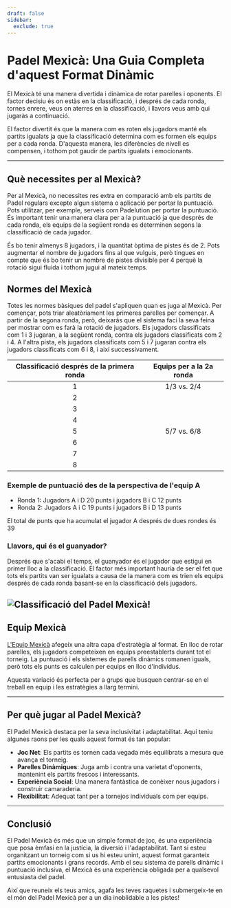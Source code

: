 ```yaml
---
draft: false
sidebar:
  exclude: true
---
```


# Padel Mexicà: Una Guia Completa d'aquest Format Dinàmic

El Mexicà té una manera divertida i dinàmica de rotar parelles i oponents. El factor decisiu és on estàs en la classificació, i després de cada ronda, tornes enrere, veus on aterres en la classificació, i llavors veus amb qui jugaràs a continuació.

El factor divertit és que la manera com es roten els jugadors manté els partits igualats ja que la classificació determina com es formen els equips per a cada ronda. D'aquesta manera, les diferències de nivell es compensen, i tothom pot gaudir de partits igualats i emocionants.


---

## Què necessites per al Mexicà?

Per al Mexicà, no necessites res extra en comparació amb els partits de Padel regulars excepte algun sistema o aplicació per portar la puntuació. Pots utilitzar, per exemple, serveis com Padelution per portar la puntuació. És important tenir una manera clara per a la puntuació ja que després de cada ronda, els equips de la següent ronda es determinen segons la classificació de cada jugador.

És bo tenir almenys 8 jugadors, i la quantitat òptima de pistes és de 2. Pots augmentar el nombre de jugadors fins al que vulguis, però tingues en compte que és bo tenir un nombre de pistes divisible per 4 perquè la rotació sigui fluida i tothom jugui al mateix temps.

## Normes del Mexicà
Totes les normes bàsiques del padel s'apliquen quan es juga al Mexicà. Per començar, pots triar aleatòriament les primeres parelles per començar. A partir de la segona ronda, però, deixaràs que el sistema faci la seva feina per mostrar com es farà la rotació de jugadors. Els jugadors classificats com 1 i 3 jugaran, a la següent ronda, contra els jugadors classificats com 2 i 4. A l'altra pista, els jugadors classificats com 5 i 7 jugaran contra els jugadors classificats com 6 i 8, i així successivament.

| Classificació després de la primera ronda | Equips per a la 2a ronda |
|:----------------------------------------:|:------------------------:|
|                     1                    |        1/3 vs. 2/4       |
|                     2                    |                          |
|                     3                    |                          |
|                     4                    |                          |
|                     5                    |        5/7 vs. 6/8       |
|                     6                    |                          |
|                     7                    |                          |
|                     8                    |                          |


### Exemple de puntuació des de la perspectiva de l'equip A
- Ronda 1: Jugadors A i D 20 punts i jugadors B i C 12 punts
- Ronda 2: Jugadors A i C 19 punts i jugadors B i D 13 punts

El total de punts que ha acumulat el jugador A després de dues rondes és 39


### Llavors, qui és el guanyador?
Després que s'acabi el temps, el guanyador és el jugador que estigui en primer lloc a la classificació. El factor més important hauria de ser el fet que tots els partits van ser igualats a causa de la manera com es trien els equips després de cada ronda basant-se en la classificació dels jugadors.

![Classificació del Padel Mexicà!](/ca/images/padel-mexicano.png "Classificació del Padel Mexicà")
---


## Equip Mexicà

[L'Equip Mexicà](/ca/team-mexicano) afegeix una altra capa d'estratègia al format. En lloc de rotar parelles, els jugadors competeixen en equips preestablerts durant tot el torneig. La puntuació i els sistemes de parells dinàmics romanen iguals, però tots els punts es calculen per equips en lloc d'individus.

Aquesta variació és perfecta per a grups que busquen centrar-se en el treball en equip i les estratègies a llarg termini.

---
## Per què jugar al Padel Mexicà?

El Padel Mexicà destaca per la seva inclusivitat i adaptabilitat. Aquí teniu algunes raons per les quals aquest format és tan popular:
- **Joc Net**: Els partits es tornen cada vegada més equilibrats a mesura que avança el torneig.
- **Parelles Dinàmiques**: Juga amb i contra una varietat d'oponents, mantenint els partits frescos i interessants.
- **Experiència Social**: Una manera fantàstica de conèixer nous jugadors i construir camaraderia.
- **Flexibilitat**: Adequat tant per a tornejos individuals com per equips.

---

## Conclusió

El Padel Mexicà és més que un simple format de joc, és una experiència que posa èmfasi en la justícia, la diversió i l'adaptabilitat. Tant si esteu organitzant un torneig com si us hi esteu unint, aquest format garanteix partits emocionants i grans records. Amb el seu sistema de parells dinàmic i puntuació inclusiva, el Mexicà és una experiència obligada per a qualsevol entusiasta del padel.

Així que reuneix els teus amics, agafa les teves raquetes i submergeix-te en el món del Padel Mexicà per a un dia inoblidable a les pistes!
